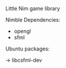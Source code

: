 Little Nim game library

Nimble Dependencies:

  - opengl
  - sfml

Ubuntu packages:

-> libcsfml-dev
